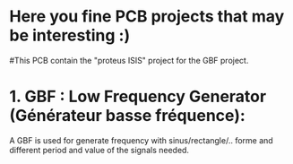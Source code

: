 # Here you fine PCB projects that may be interesting :)

#This PCB contain the "proteus ISIS" project for the GBF project.

# 1. GBF : Low Frequency Generator (Générateur basse fréquence):
   A GBF is used for generate frequency with sinus/rectangle/.. forme and different period and value of the signals needed.
  
